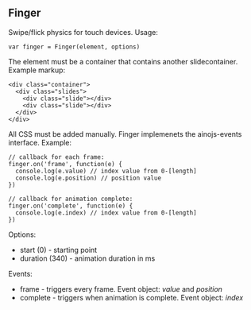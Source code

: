Finger
------

Swipe/flick physics for touch devices. Usage:

    var finger = Finger(element, options)

The element must be a container that contains another slidecontainer. Example markup:

    <div class="container">
      <div class="slides">
        <div class="slide"></div>
        <div class="slide"></div>
      </div>
    </div>


All CSS must be added manually. Finger implemenets the ainojs-events interface. Example:
  
    // callback for each frame:
    finger.on('frame', function(e) {
      console.log(e.value) // index value from 0-[length]
      console.log(e.position) // position value
    })

    // callback for animation complete:
    finger.on('complete', function(e) {
      console.log(e.index) // index value from 0-[length]
    })

Options:

- start (0) - starting point
- duration (340) - animation duration in ms

Events:

- frame - triggers every frame. Event object: *value* and *position*
- complete - triggers when animation is complete. Event object: *index*